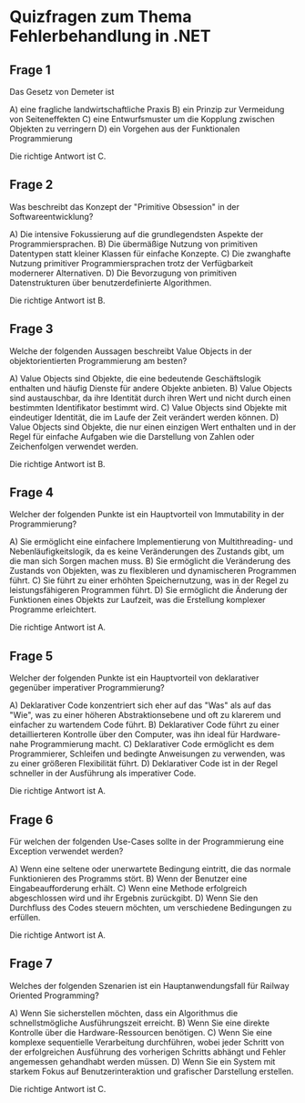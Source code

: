 # Quizfragen zum Thema Fehlerbehandlung in .NET

## Frage 1

Das Gesetz von Demeter ist

A) eine fragliche landwirtschaftliche Praxis
B) ein Prinzip zur Vermeidung von Seiteneffekten
C) eine Entwurfsmuster um die Kopplung zwischen Objekten zu verringern
D) ein Vorgehen aus der Funktionalen Programmierung

Die richtige Antwort ist C.

## Frage 2

Was beschreibt das Konzept der "Primitive Obsession" in der Softwareentwicklung?

A) Die intensive Fokussierung auf die grundlegendsten Aspekte der Programmiersprachen.
B) Die übermäßige Nutzung von primitiven Datentypen statt kleiner Klassen für einfache Konzepte.
C) Die zwanghafte Nutzung primitiver Programmiersprachen trotz der Verfügbarkeit modernerer Alternativen.
D) Die Bevorzugung von primitiven Datenstrukturen über benutzerdefinierte Algorithmen.

Die richtige Antwort ist B.

## Frage 3

Welche der folgenden Aussagen beschreibt Value Objects in der objektorientierten Programmierung am besten?

A) Value Objects sind Objekte, die eine bedeutende Geschäftslogik enthalten und häufig Dienste für andere Objekte anbieten.
B) Value Objects sind austauschbar, da ihre Identität durch ihren Wert und nicht durch einen bestimmten Identifikator bestimmt wird.
C) Value Objects sind Objekte mit eindeutiger Identität, die im Laufe der Zeit verändert werden können.
D) Value Objects sind Objekte, die nur einen einzigen Wert enthalten und in der Regel für einfache Aufgaben wie die Darstellung von Zahlen oder Zeichenfolgen verwendet werden.

Die richtige Antwort ist B.

## Frage 4

Welcher der folgenden Punkte ist ein Hauptvorteil von Immutability in der Programmierung?

A) Sie ermöglicht eine einfachere Implementierung von Multithreading- und Nebenläufigkeitslogik, da es keine Veränderungen des Zustands gibt, um die man sich Sorgen machen muss.
B) Sie ermöglicht die Veränderung des Zustands von Objekten, was zu flexibleren und dynamischeren Programmen führt.
C) Sie führt zu einer erhöhten Speichernutzung, was in der Regel zu leistungsfähigeren Programmen führt.
D) Sie ermöglicht die Änderung der Funktionen eines Objekts zur Laufzeit, was die Erstellung komplexer Programme erleichtert.

Die richtige Antwort ist A.

## Frage 5

Welcher der folgenden Punkte ist ein Hauptvorteil von deklarativer gegenüber imperativer Programmierung?

A) Deklarativer Code konzentriert sich eher auf das "Was" als auf das "Wie", was zu einer höheren Abstraktionsebene und oft zu klarerem und einfacher zu wartendem Code führt.
B) Deklarativer Code führt zu einer detaillierteren Kontrolle über den Computer, was ihn ideal für Hardware-nahe Programmierung macht.
C) Deklarativer Code ermöglicht es dem Programmierer, Schleifen und bedingte Anweisungen zu verwenden, was zu einer größeren Flexibilität führt.
D) Deklarativer Code ist in der Regel schneller in der Ausführung als imperativer Code.

Die richtige Antwort ist A.

## Frage 6

Für welchen der folgenden Use-Cases sollte in der Programmierung eine Exception verwendet werden?

A) Wenn eine seltene oder unerwartete Bedingung eintritt, die das normale Funktionieren des Programms stört.
B) Wenn der Benutzer eine Eingabeaufforderung erhält.
C) Wenn eine Methode erfolgreich abgeschlossen wird und ihr Ergebnis zurückgibt.
D) Wenn Sie den Durchfluss des Codes steuern möchten, um verschiedene Bedingungen zu erfüllen.

Die richtige Antwort ist A.

## Frage 7

Welches der folgenden Szenarien ist ein Hauptanwendungsfall für Railway Oriented Programming?

A) Wenn Sie sicherstellen möchten, dass ein Algorithmus die schnellstmögliche Ausführungszeit erreicht.
B) Wenn Sie eine direkte Kontrolle über die Hardware-Ressourcen benötigen.
C) Wenn Sie eine komplexe sequentielle Verarbeitung durchführen, wobei jeder Schritt von der erfolgreichen Ausführung des vorherigen Schritts abhängt und Fehler angemessen gehandhabt werden müssen.
D) Wenn Sie ein System mit starkem Fokus auf Benutzerinteraktion und grafischer Darstellung erstellen.

Die richtige Antwort ist C.
